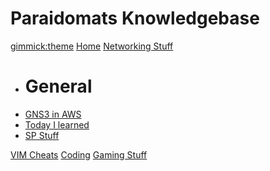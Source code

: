 <!--
  -- Name of your wiki
  -- Do NOT remove the leading `#` character.
  -->

# Paraidomats Knowledgebase


<!--
  -- Default theme
  -- (Read: http://dynalon.github.io/mdwiki/#!customizing.md#Theme_chooser)
  -->

[gimmick:theme](cosmo)
[Home](index.md)
[Networking Stuff]()

  * # General
  * [GNS3 in AWS](AWS_GNS3_getting_started.md)
  * [Today I learned](til.md)
  * [SP Stuff](sp_stuff.md)

[VIM Cheats](vimcheats.md)
[Coding](coding.md)
[Gaming Stuff](gaming.md)



<!--
  -- Navigation
  -- (Read: http://dynalon.github.io/mdwiki/#!quickstart.md#Adding_a_navigation)
  -->

<!-- [About](pages/about.md)
[Download](pages/download.md) -->

<!-- A more complex navigation example: ----------------------------------------

[Menu Item 1]()

  * # SubMenu Heading 1
  * [SubMenu Item 1](pages/subitem1.md)
  * [SubMenu Item 2](pages/subitem2.md)
  - - - -
  * # SubMenu Heading 2
  * [SubMenu Item 3](pages/subitem3.md)
  - - - -
  * # SubMenu Heading 3
  * [SubMenu Item 3](pages/subitem3.md) 

[Menu Item 2](pages/item2.md)

[Menu Item 3](pages/item3.md)

----------------------------------------------------------------------------

<!--
  -- Change the Language
  -- Could be useful when there's more than one language wiki.
  -->

<!--
[Change the Language]()

  * [English (United States)](/en_US/)
  * [English (United Kingdom)](/en_GB/)
  * [Italian](/it/)
-->

<!--
  -- Let the user choose a theme
  -- (Read: http://dynalon.github.io/mdwiki/#!quickstart.md#Adding_a_navigation)
  -->

<!--

